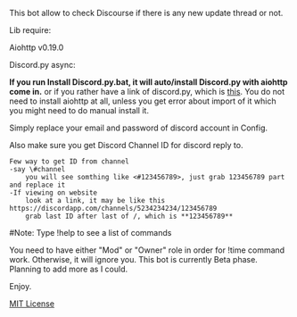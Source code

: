 This bot allow to check Discourse if there is any new update thread or not.

Lib require:

Aiohttp v0.19.0

Discord.py async:

**If you run Install Discord.py.bat, it will auto/install Discord.py with aiohttp come in.**
or if you rather have a link of discord.py, which is [this](https://github.com/Rapptz/discord.py). You do not need to install aiohttp at all, unless you get error about import of it which you might need to do manual install it.

Simply replace your email and password of discord account in Config.

Also make sure you get Discord Channel ID for discord reply to.

    Few way to get ID from channel
    -say \#channel
        you will see somthing like <#123456789>, just grab 123456789 part and replace it
    -If viewing on website 
        look at a link, it may be like this https://discordapp.com/channels/5234234234/123456789
        grab last ID after last of /, which is **123456789**


#Note:
Type !help to see a list of commands

You need to have either "Mod" or "Owner" role in order for !time command work. Otherwise, it will ignore you.
This bot is currently Beta phase.
Planning to add more as I could.

Enjoy.


[MIT License](https://github.com/Maverun/Discourse-Discord.Bot/blob/master/LICENSE)
